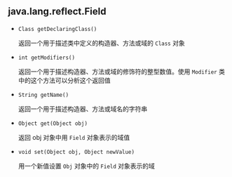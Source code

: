 ## java.lang.reflect.Field

* `Class getDeclaringClass()`

    返回一个用于描述类中定义的构造器、方法或域的 `Class` 对象
    
* `int getModifiers()`

    返回一个用于描述构造器、方法或域的修饰符的整型数值。使用 `Modifier` 类中的这个方法可以分析这个返回值
    
* `String getName()`

    返回一个用于描述构造器、方法或域名的字符串
    
* `Object get(Object obj)`

    返回 obj 对象中用 `Field` 对象表示的域值
    
* `void set(Object obj, Object newValue)`

    用一个新值设置 `Obj` 对象中的 `Field` 对象表示的域